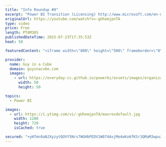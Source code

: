 ```yaml
---
title: "Info Roundup #9"
excerpt: "Power BI Transition (Licensing) http://www.microsoft.com/en-us/powerBI/licensing.aspx  Power BI Weekly Service Update http://blogs.msdn.com/b/powerbi/archive/2015/07/21/power-bi-weekly-service-update.aspx  Power BI - GA and beyond... http://blogs.msdn.com/b/powerbi/archive/2015/07/21/power-bi-ga-and-beyond.aspx"
originalUrl: https://youtube.com/watch?v=-gUhemjpnTA
type: video
price: Free
length: PT4M38S
publishedDateTime: 2015-07-23T17:35:53Z
heat: 50

featuredContent: "<iframe width=\"800\" height=\"500\" frameborder=\"0\" src=\"https://www.youtube.com/embed/-gUhemjpnTA\" allow=\"accelerometer; autoplay; encrypted-media; gyroscope; picture-in-picture\" allowfullscreen></iframe>"

provider:
  name: Guy in a Cube
  domain: guyinacube.com
  images:
    - url: https://everyday-cc.github.io/powerbi/assets/images/organizations/guyinacube.com-50x50.jpg
      width: 50
      height: 50

topics:
  - Power BI

images:
  - url: https://i.ytimg.com/vi/-gUhemjpnTA/maxresdefault.jpg
    width: 1280
    height: 720
    isCached: true

secured: "+yH7mn9aNJXyzytQOVY5Nrs7WGHbPEDV1W074AvjMe4eKo6fKSr3QMaM3wpuzhG/DbVzOoKxb4UWdo+d29jz4fD8/KY/ZTEdjUmbPhFjj2G+PPQRm21HhInjxHxyFeu14DvM+w+I5PWNuz4OScQsveWR4eJaiTr2G+Q/Db8ifZRgg/LjIPbxEsSxMR9Qm6Z6tMH+fbRLrp2MEHF3nG3wWiZ0vAqF6Pqvw71iOPq/rRd4B/NQ8J6i1YCOvfAux4fprc+BuhIrTsgksIOx/I5jn5NJCKSArRxQWrxl/NTD4PFWcfk+QrVONuaXRgJRs5HNJO/UPBHLnnHC4beS0aPML95FWb/kTlEmiTo6C7Eqn0FykCmWknKo3LxSVDVnLUuIVnoVggeMMzneOWl5neMH/zGLW+dsqDh2/0jMszsbO8I=;dRQkOwvR6WcpGKkywBfDGA=="
---
```


